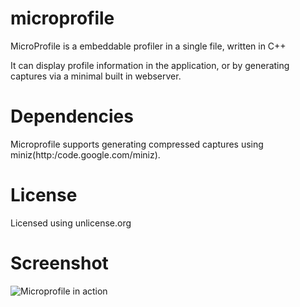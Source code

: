 # microprofile

MicroProfile is a embeddable profiler in a single file, written in C++

It can display profile information in the application, or by generating captures via a minimal built in webserver.

# Dependencies
Microprofile supports generating compressed captures using miniz(http:/code.google.com/miniz).

# License
Licensed using unlicense.org

# Screenshot
![Microprofile in action](https://pbs.twimg.com/media/BnvzublCEAA0Mqf.png:large)

